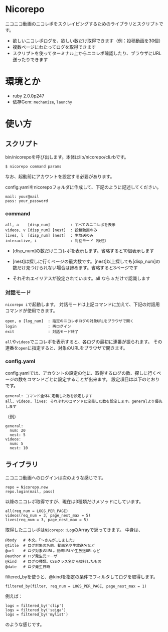 # Nicorepo
ニコニコ動画のニコレポをスクレイピングするためのライブラリとスクリプトです。

- 欲しいニコレポログを、欲しい数だけ取得できます（例：投稿動画を30個）
- 複数ページにわたってログを取得できます
- スクリプトを使ってターミナル上からニコレポ確認したり、ブラウザにURL送ったりできます


# 環境とか

- ruby 2.0.0p247
- 依存Gem: `mechanize`, `launchy`


# 使い方

## スクリプト

bin/nicorepoを呼び出します。本体はlib/nicorepo/cli.rbです。

    $ nicorepo command params

なお、起動前にアカウントを設定する必要があります。

config.yamlをnicorepoフォルダに作成して、下記のように記述してください。

    mail: your@mail
    pass: your_password


### command

    all, a    [disp_num]         : すべてのニコレポを表示
    videos, v [disp_num] [nest]  : 投稿動画のみ
    lives, l  [disp_num] [nest]  : 生放送のみ
    interactive, i               : 対話モード（後述）

- [disp\_num]の数だけニコレポを表示します。省略すると10個表示します

- [nest]は探しに行くページの最大数です。[nest]以上探しても[disp\_num]の数だけ見つけられない場合は諦めます。省略すると3ページです

- それぞれエイリアスが設定されています。all なら a だけで認識します


### 対話モード

`nicorepo i`で起動します。
対話モードは上記コマンドに加えて、下記の対話用コマンドが使用できます。

    open, o [log_num]  : 指定のニコレポログの対象URLをブラウザで開く
    login              : 再ログイン
    exit               : 対話モード終了

`all`や`videos`でニコレポを表示すると、各ログの最初に連番が振られます。
その連番を`open`に指定すると、対象のURLをブラウザで開きます。


### config.yaml

config.yamlでは、アカウントの設定の他に、取得するログの数、探しに行くページの数をコマンドごとに設定することが出来ます。
設定項目は以下のとおりです。

    general: コマンド全体に定義した数を設定します
    all, videos, lives: それぞれのコマンドに定義した数を設定します。generalより優先します

（例）

    general:
      num: 20
      nest: 5
    videos:
      num: 5
      nest: 10


## ライブラリ

ニコニコ動画へのログインは次のような感じです。

    repo = Nicorepo.new
    repo.login(mail, pass)

以降のニコレポ取得ですが、現在は3種類だけメソッドにしています。

    all(req_num = LOGS_PER_PAGE)
    videos(req_num = 3, page_nest_max = 5)
    lives(req_num = 3, page_nest_max = 5)

取得したニコレポは`Nicorepo::Log`のArrayで返ってきます。
中身は、

    @body   # 本文。「〜さんが…しました」
    @title  # ログ対象の名前。動画名や生放送名など
    @url    # ログ対象のURL。動画URLや生放送URLなど
    @author # ログ発生元ユーザ
    @kind   # ログの種類。CSSクラス名から抜粋したもの
    @date   # ログ発生日時

filtered_byを使うと、@kindを指定の条件でフィルタしてログを取得します。

    filtered_by(filter, req_num = LOGS_PER_PAGE, page_nest_max = 1)

例えば：

    logs = filtered_by('clip')
    logs = filtered_by('seiga')
    logs = filtered_by('mylist')

のような感じです。
